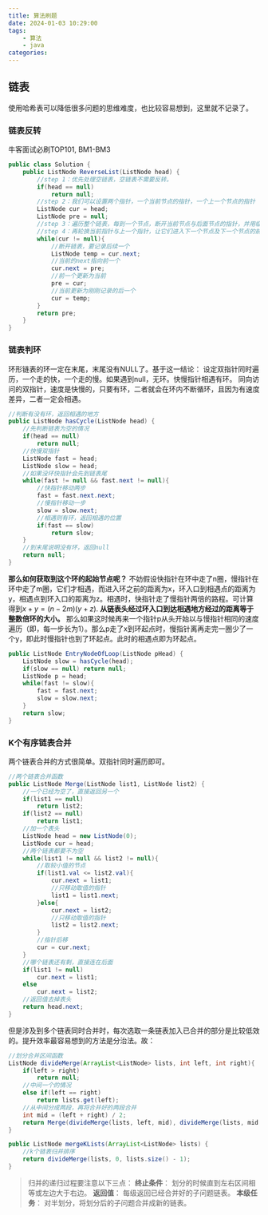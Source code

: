 ```yaml
---
title: 算法刷题
date: 2024-01-03 10:29:00
tags: 
    - 算法
    - java
categories:
---
```

## 链表
使用哈希表可以降低很多问题的思维难度，也比较容易想到，这里就不记录了。
### 链表反转
牛客面试必刷TOP101, BM1-BM3
```java
public class Solution {
    public ListNode ReverseList(ListNode head) {
        //step 1：优先处理空链表，空链表不需要反转。
        if(head == null) 
            return null;
        //step 2：我们可以设置两个指针，一个当前节点的指针，一个上一个节点的指针（初始为空）
        ListNode cur = head;
        ListNode pre = null;
        //step 3：遍历整个链表，每到一个节点，断开当前节点与后面节点的指针，并用临时变量记录后一个节点，然后当前节点指向上一个节点，即可以将指针逆向。
        //step 4：再轮换当前指针与上一个指针，让它们进入下一个节点及下一个节点的前序节点。
        while(cur != null){
            //断开链表，要记录后续一个
            ListNode temp = cur.next; 
            //当前的next指向前一个
            cur.next = pre; 
            //前一个更新为当前
            pre = cur; 
            //当前更新为刚刚记录的后一个
            cur = temp; 
        }
        return pre;
    }
}

```

### 链表判环
环形链表的环一定在末尾，末尾没有NULL了。基于这一结论：
    设定双指针同时遍历，一个走的快，一个走的慢。如果遇到null，无环。快慢指针相遇有环。
    同向访问的双指针，速度是快慢的，只要有环，二者就会在环内不断循环，且因为有速度差异，二者一定会相遇。
```java
//判断有没有环，返回相遇的地方
public ListNode hasCycle(ListNode head) {
    //先判断链表为空的情况
    if(head == null)
        return null;
    //快慢双指针
    ListNode fast = head;
    ListNode slow = head;
    //如果没环快指针会先到链表尾
    while(fast != null && fast.next != null){
        //快指针移动两步
        fast = fast.next.next;
        //慢指针移动一步
        slow = slow.next;
        //相遇则有环，返回相遇的位置
        if(fast == slow)
            return slow;
    }
    //到末尾说明没有环，返回null
    return null;
}
```
**那么如何获取到这个环的起始节点呢？**
不妨假设快指针在环中走了n圈，慢指针在环中走了m圈，它们才相遇，而进入环之前的距离为x，环入口到相遇点的距离为y，相遇点到环入口的距离为z。相遇时，快指针走了慢指针两倍的路程。可计算得到$x+y=(n-2m)(y+z)$. **从链表头经过环入口到达相遇地方经过的距离等于整数倍环的大小。** 那么如果这时候再来一个指针p从头开始以与慢指针相同的速度遍历（即，每一步长为1）。那么p走了x到环起点时，慢指针离再走完一圈少了一个y，即此时慢指针也到了环起点。此时的相遇点即为环起点。
```java
public ListNode EntryNodeOfLoop(ListNode pHead) {
    ListNode slow = hasCycle(head);
    if(slow == null) return null;
    ListNode p = head;
    while(fast != slow){
        fast = fast.next;
        slow = slow.next;
    }
    return slow;
}
```

### K个有序链表合并
两个链表合并的方式很简单。双指针同时遍历即可。
```java
//两个链表合并函数
public ListNode Merge(ListNode list1, ListNode list2) {
    //一个已经为空了，直接返回另一个
    if(list1 == null)
        return list2;
    if(list2 == null)
        return list1;
    //加一个表头
    ListNode head = new ListNode(0);
    ListNode cur = head;
    //两个链表都要不为空
    while(list1 != null && list2 != null){
        //取较小值的节点
        if(list1.val <= list2.val){
            cur.next = list1;
            //只移动取值的指针
            list1 = list1.next;
        }else{
            cur.next = list2;
            //只移动取值的指针
            list2 = list2.next;
        }
        //指针后移
        cur = cur.next;
    }
    //哪个链表还有剩，直接连在后面
    if(list1 != null)
        cur.next = list1;
    else
        cur.next = list2;
    //返回值去掉表头
    return head.next;
}
```
但是涉及到多个链表同时合并时，每次选取一条链表加入已合并的部分是比较低效的。提升效率最容易想到的方法是分治法。故：
```java
//划分合并区间函数
ListNode divideMerge(ArrayList<ListNode> lists, int left, int right){
    if(left > right)
        return null;
    //中间一个的情况
    else if(left == right)
        return lists.get(left);
    //从中间分成两段，再将合并好的两段合并
    int mid = (left + right) / 2;
    return Merge(divideMerge(lists, left, mid), divideMerge(lists, mid + 1, right));
}

public ListNode mergeKLists(ArrayList<ListNode> lists) {
    //k个链表归并排序
    return divideMerge(lists, 0, lists.size() - 1);
}
```
> 归并的递归过程要注意以下三点：
> **终止条件**： 划分的时候直到左右区间相等或左边大于右边。
> **返回值**： 每级返回已经合并好的子问题链表。
> **本级任务**： 对半划分，将划分后的子问题合并成新的链表。


